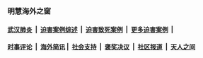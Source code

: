 
### 明慧海外之窗

####  [武汉肺炎](indexes/365.md?t=05152101) &nbsp;|&nbsp;  [迫害案例综述](indexes/328.md?t=05152101) &nbsp;|&nbsp; [迫害致死案例](indexes/277.md?t=05152101)  &nbsp;|&nbsp; [更多迫害案例](indexes/81.md?t=05152101)  &nbsp;|&nbsp; 
####  [时事评论](indexes/19.md?t=05152101) &nbsp;|&nbsp; [海外简讯](indexes/245.md?t=05152101)&nbsp;|&nbsp;  [社会支持](indexes/140.md?t=05152101) &nbsp;|&nbsp; [褒奖决议](indexes/282.md?t=05152101) &nbsp;|&nbsp; [社区报道](indexes/91.md?t=05152101)  &nbsp;|&nbsp; [天人之间](indexes/78.md?t=05152101) 

